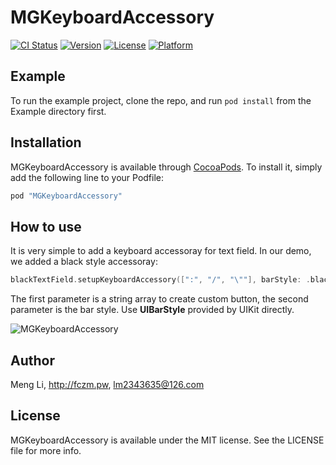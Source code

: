 # MGKeyboardAccessory

[![CI Status](http://img.shields.io/travis/limeng/MGKeyboardAccessory.svg?style=flat)](https://travis-ci.org/limeng/MGKeyboardAccessory)
[![Version](https://img.shields.io/cocoapods/v/MGKeyboardAccessory.svg?style=flat)](http://cocoapods.org/pods/MGKeyboardAccessory)
[![License](https://img.shields.io/cocoapods/l/MGKeyboardAccessory.svg?style=flat)](http://cocoapods.org/pods/MGKeyboardAccessory)
[![Platform](https://img.shields.io/cocoapods/p/MGKeyboardAccessory.svg?style=flat)](http://cocoapods.org/pods/MGKeyboardAccessory)

## Example

To run the example project, clone the repo, and run `pod install` from the Example directory first.

## Installation

MGKeyboardAccessory is available through [CocoaPods](http://cocoapods.org). To install
it, simply add the following line to your Podfile:

```ruby
pod "MGKeyboardAccessory"
```

## How to use
It is very simple to add a keyboard accessoray for text field. In our demo, we added a black style accessoray:

```swift
blackTextField.setupKeyboardAccessory([":", "/", "\""], barStyle: .black)
```

The first parameter is a string array to create custom button, the second parameter is the bar style. Use **UIBarStyle** provided by UIKit directly.

![MGKeyboardAccessory](https://raw.githubusercontent.com/lm2343635/MGKeyboardAccessory/master/screenshot/demo.png)

## Author

Meng Li, http://fczm.pw, lm2343635@126.com

## License

MGKeyboardAccessory is available under the MIT license. See the LICENSE file for more info.
